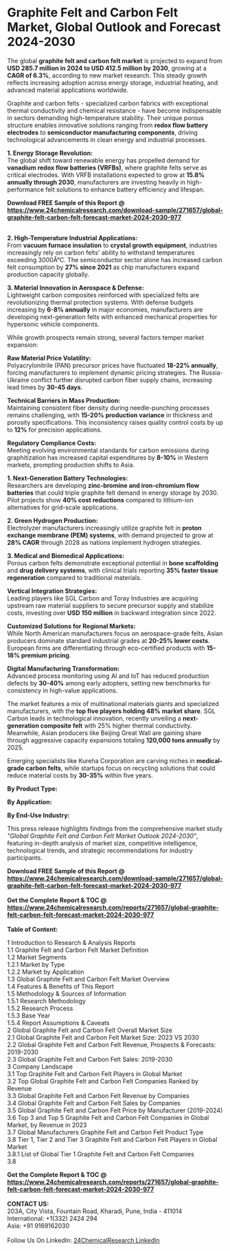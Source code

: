 <h1>Graphite Felt and Carbon Felt Market, Global Outlook and Forecast 2024-2030</h1><p>The global <strong>graphite felt and carbon felt market</strong> is projected to expand from <strong>USD 285.7 million in 2024 to USD 412.5 million by 2030</strong>, growing at a <strong>CAGR of 6.3%</strong>, according to new market research. This steady growth reflects increasing adoption across energy storage, industrial heating, and advanced material applications worldwide.</p><p>Graphite and carbon felts - specialized carbon fabrics with exceptional thermal conductivity and chemical resistance - have become indispensable in sectors demanding high-temperature stability. Their unique porous structure enables innovative solutions ranging from <strong>redox flow battery electrodes</strong> to <strong>semiconductor manufacturing components</strong>, driving technological advancements in clean energy and industrial processes.</p><p><strong>1. Energy Storage Revolution:</strong><br>
The global shift toward renewable energy has propelled demand for <strong>vanadium redox flow batteries (VRFBs)</strong>, where graphite felts serve as critical electrodes. With VRFB installations expected to grow at <strong>15.8% annually through 2030</strong>, manufacturers are investing heavily in high-performance felt solutions to enhance battery efficiency and lifespan.</p><div><b>Download FREE Sample of this Report @ 
            <a href="https://www.24chemicalresearch.com/download-sample/271657/global-graphite-felt-carbon-felt-forecast-market-2024-2030-977">
            https://www.24chemicalresearch.com/download-sample/271657/global-graphite-felt-carbon-felt-forecast-market-2024-2030-977</a></b></div><br><p><strong>2. High-Temperature Industrial Applications:</strong><br>
From <strong>vacuum furnace insulation</strong> to <strong>crystal growth equipment</strong>, industries increasingly rely on carbon felts' ability to withstand temperatures exceeding 3000Â°C. The semiconductor sector alone has increased carbon felt consumption by <strong>27% since 2021</strong> as chip manufacturers expand production capacity globally.</p><p><strong>3. Material Innovation in Aerospace &amp; Defense:</strong><br>
Lightweight carbon composites reinforced with specialized felts are revolutionizing thermal protection systems. With defense budgets increasing by <strong>6-8% annually</strong> in major economies, manufacturers are developing next-generation felts with enhanced mechanical properties for hypersonic vehicle components.</p><p>While growth prospects remain strong, several factors temper market expansion:</p><p><strong>Raw Material Price Volatility:</strong><br>
    Polyacrylonitrile (PAN) precursor prices have fluctuated <strong>18-22% annually</strong>, forcing manufacturers to implement dynamic pricing strategies. The Russia-Ukraine conflict further disrupted carbon fiber supply chains, increasing lead times by <strong>30-45 days</strong>.</p><p><strong>Technical Barriers in Mass Production:</strong><br>
    Maintaining consistent fiber density during needle-punching processes remains challenging, with <strong>15-20% production variance</strong> in thickness and porosity specifications. This inconsistency raises quality control costs by up to <strong>12%</strong> for precision applications.</p><p><strong>Regulatory Compliance Costs:</strong><br>
    Meeting evolving environmental standards for carbon emissions during graphitization has increased capital expenditures by <strong>8-10%</strong> in Western markets, prompting production shifts to Asia.</p><p><strong>1. Next-Generation Battery Technologies:</strong><br>
Researchers are developing <strong>zinc-bromine and iron-chromium flow batteries</strong> that could triple graphite felt demand in energy storage by 2030. Pilot projects show <strong>40% cost reductions</strong> compared to lithium-ion alternatives for grid-scale applications.</p><p><strong>2. Green Hydrogen Production:</strong><br>
Electrolyzer manufacturers increasingly utilize graphite felt in <strong>proton exchange membrane (PEM) systems</strong>, with demand projected to grow at <strong>28% CAGR</strong> through 2028 as nations implement hydrogen strategies.</p><p><strong>3. Medical and Biomedical Applications:</strong><br>
Porous carbon felts demonstrate exceptional potential in <strong>bone scaffolding</strong> and <strong>drug delivery systems</strong>, with clinical trials reporting <strong>35% faster tissue regeneration</strong> compared to traditional materials.</p><p><strong>Vertical Integration Strategies:</strong><br>
    Leading players like SGL Carbon and Toray Industries are acquiring upstream raw material suppliers to secure precursor supply and stabilize costs, investing over <strong>USD 150 million</strong> in backward integration since 2022.</p><p><strong>Customized Solutions for Regional Markets:</strong><br>
    While North American manufacturers focus on aerospace-grade felts, Asian producers dominate standard industrial grades at <strong>20-25% lower costs</strong>. European firms are differentiating through eco-certified products with <strong>15-18% premium pricing</strong>.</p><p><strong>Digital Manufacturing Transformation:</strong><br>
    Advanced process monitoring using AI and IoT has reduced production defects by <strong>30-40%</strong> among early adopters, setting new benchmarks for consistency in high-value applications.</p><p>The market features a mix of multinational materials giants and specialized manufacturers, with the <strong>top five players holding 48% market share</strong>. SGL Carbon leads in technological innovation, recently unveiling a <strong>next-generation composite felt</strong> with 25% higher thermal conductivity. Meanwhile, Asian producers like Beijing Great Wall are gaining share through aggressive capacity expansions totaling <strong>120,000 tons annually</strong> by 2025.</p><p>Emerging specialists like Kureha Corporation are carving niches in <strong>medical-grade carbon felts</strong>, while startups focus on recycling solutions that could reduce material costs by <strong>30-35%</strong> within five years.</p><p><strong>By Product Type:</strong></p><p><strong>By Application:</strong></p><p><strong>By End-Use Industry:</strong></p><p>This press release highlights findings from the comprehensive market study <em>"Global Graphite Felt and Carbon Felt Market Outlook 2024-2030"</em>, featuring in-depth analysis of market size, competitive intelligence, technological trends, and strategic recommendations for industry participants.</p><div><b>Download FREE Sample of this Report @ 
            <a href="https://www.24chemicalresearch.com/download-sample/271657/global-graphite-felt-carbon-felt-forecast-market-2024-2030-977">
            https://www.24chemicalresearch.com/download-sample/271657/global-graphite-felt-carbon-felt-forecast-market-2024-2030-977</a></b></div><br><div><b>Get the Complete Report & TOC @ 
            <a href="https://www.24chemicalresearch.com/reports/271657/global-graphite-felt-carbon-felt-forecast-market-2024-2030-977">
            https://www.24chemicalresearch.com/reports/271657/global-graphite-felt-carbon-felt-forecast-market-2024-2030-977</a></b></div><br>
            <b>Table of Content:</b><p>1 Introduction to Research & Analysis Reports<br />
    1.1 Graphite Felt and Carbon Felt Market Definition<br />
    1.2 Market Segments<br />
        1.2.1 Market by Type<br />
        1.2.2 Market by Application<br />
    1.3 Global Graphite Felt and Carbon Felt Market Overview<br />
    1.4 Features & Benefits of This Report<br />
    1.5 Methodology & Sources of Information<br />
        1.5.1 Research Methodology<br />
        1.5.2 Research Process<br />
        1.5.3 Base Year<br />
        1.5.4 Report Assumptions & Caveats<br />
2 Global Graphite Felt and Carbon Felt Overall Market Size<br />
    2.1 Global Graphite Felt and Carbon Felt Market Size: 2023 VS 2030<br />
    2.2 Global Graphite Felt and Carbon Felt Revenue, Prospects & Forecasts: 2019-2030<br />
    2.3 Global Graphite Felt and Carbon Felt Sales: 2019-2030<br />
3 Company Landscape<br />
    3.1 Top Graphite Felt and Carbon Felt Players in Global Market<br />
    3.2 Top Global Graphite Felt and Carbon Felt Companies Ranked by Revenue<br />
    3.3 Global Graphite Felt and Carbon Felt Revenue by Companies<br />
    3.4 Global Graphite Felt and Carbon Felt Sales by Companies<br />
    3.5 Global Graphite Felt and Carbon Felt Price by Manufacturer (2019-2024)<br />
    3.6 Top 3 and Top 5 Graphite Felt and Carbon Felt Companies in Global Market, by Revenue in 2023<br />
    3.7 Global Manufacturers Graphite Felt and Carbon Felt Product Type<br />
    3.8 Tier 1, Tier 2 and Tier 3 Graphite Felt and Carbon Felt Players in Global Market<br />
        3.8.1 List of Global Tier 1 Graphite Felt and Carbon Felt Companies<br />
        3.8</p><div><b>Get the Complete Report & TOC @ 
            <a href="https://www.24chemicalresearch.com/reports/271657/global-graphite-felt-carbon-felt-forecast-market-2024-2030-977">
            https://www.24chemicalresearch.com/reports/271657/global-graphite-felt-carbon-felt-forecast-market-2024-2030-977</a></b></div><br><b>CONTACT US:</b><br>
            203A, City Vista, Fountain Road, Kharadi, Pune, India - 411014<br>
            International: +1(332) 2424 294<br>
            Asia: +91 9169162030 <br><br>
            Follow Us On LinkedIn: <a href="https://www.linkedin.com/company/24chemicalresearch/">24ChemicalResearch LinkedIn</a>